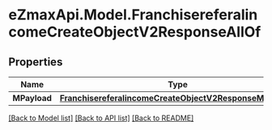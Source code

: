 
# eZmaxApi.Model.FranchisereferalincomeCreateObjectV2ResponseAllOf

## Properties

Name | Type | Description | Notes
------------ | ------------- | ------------- | -------------
**MPayload** | [**FranchisereferalincomeCreateObjectV2ResponseMPayload**](FranchisereferalincomeCreateObjectV2ResponseMPayload.md) |  | 

[[Back to Model list]](../README.md#documentation-for-models)
[[Back to API list]](../README.md#documentation-for-api-endpoints)
[[Back to README]](../README.md)

